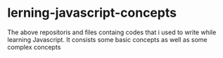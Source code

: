 # lerning-javascript-concepts
The above repositoris and files containg codes that i used to write while learning Javascript.
It consists some basic concepts as well as some complex concepts
